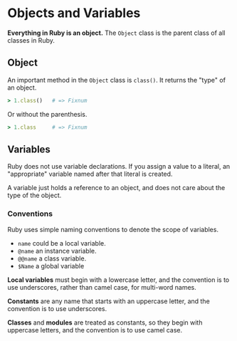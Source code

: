 # Objects and Variables

**Everything in Ruby is an object.** The `Object` class is the parent class of
all classes in Ruby.

## Object

An important method in the `Object` class is `class()`. It returns the "type" of
an object.

```ruby
> 1.class()   # => Fixnum

```

Or without the parenthesis.

```ruby
> 1.class     # => Fixnum

```

## Variables

Ruby does not use variable declarations. If you assign a value to a literal, an
"appropriate" variable named after that literal is created.

A variable just holds a reference to an object, and does not care about the type
of the object.

### Conventions

Ruby uses simple naming conventions to denote the scope of variables.
- `name` could be a local variable.
- `@name` an instance variable.
- `@@name` a class variable.
- `$Name` a global variable

**Local variables** must begin with a lowercase letter, and the convention is to use
underscores, rather than camel case, for multi-word names.

**Constants** are any name that starts with  an uppercase letter, and the convention
is to use underscores.

**Classes** and **modules** are treated as constants, so they begin with uppercase
letters, and the convention is to use camel case.
